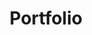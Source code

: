 ---
title: "Portfolio"
header_title: "Recent work"
header_text: " My creativity thrives in the digital world, where my swift keystrokes transform mere ones and zeroes into seamless, engaging experiences."
portfolio_article:
  - title: "Cardnet<br /> Digital Business Card <span class='fw-200'>© 2020</span>"
    image: "/img/portfolio/cardnet.jpg"
    link: "https://card.net.in"
    categories: "business digital-marketing"
    tools: 
      - "JavaScript"
      - "HTML/CSS"
      - "Bootstrap"
      - "Hugo"
  - title: "Gardenuity <br />E-Commerce Platform <span class='fw-200'>© 2021</span>"
    image: "/img/portfolio/gardenuity.jpg"
    link: "https://gardenuity.com/"
    categories: "business e-Commerce"
    tools: 
      - "Angular"
      - "SASS"
      - "Amazon S3"
      - "REST API"
  - title: "Globe Above <br />Innovation Organization <span class='fw-200'>© 2020</span>"
    image: "/img/portfolio/globeabove.jpg"
    link: "https://globeabove.com/"
    categories: "business digital-marketing"
    tools: 
      - "JavaScript"
      - "HTML/CSS"
      - "Bootstrap"
      - "Hugo"
  - title: "Think Design <br /> Digital Marketing <span class='fw-200'>© 2020</span>"
    image: "/img/portfolio/thinkdesign.jpg"
    link: "https://www.thinkdesign.com/"
    categories: "business digital-marketing"
    tools: 
      - "JavaScript"
      - "HTML/CSS"
      - "Bootstrap"
      - "Hugo"
  - title: "Syphonads <br /> Advertisements Agency <span class='fw-200'>© 2019</span>"
    image: "/img/portfolio/syphonads.jpg"
    link: "https://www.syphonads.com/"
    categories: "technology development"
    tools: 
      - "JavaScript"
      - "HTML/CSS"
      - "Bootstrap"
      - "Hugo"    
  - title: "Storm APi <br /> BaaS Services <span class='fw-200'>© 2022</span>"
    image: "/img/portfolio/stormapi.jpg"
    link: "https://stormapi.com/"
    categories: "technology development"
    tools: 
      - "JavaScript"
      - "HTML/CSS"
      - "Bootstrap"
      - "Hugo" 
  - title: "XB Fincorp<br /> Diversify Portfolios <span class='fw-200'>© 2021</span>"
    image: "/img/portfolio/xbfincorp.jpg"
    link: "https://xbfincorp.com/"
    categories: "technology development"
    tools: 
      - "JavaScript"
      - "HTML/CSS"
      - "Bootstrap"
      - "Hugo" 
  - title: "CWS <br /> Security in the Cloud <span class='fw-200'>© 2019</span>"
    image: "/img/portfolio/cws.jpg"
    link: "https://wearecws.com/"
    categories: "technology development"
    tools: 
      - "JavaScript"
      - "HTML/CSS"
      - "Bootstrap"
      - "Hugo" 
  - title: "Fatah Digital <br /> Digital Solutions <span class='fw-200'>© 2019</span>"
    image: "/img/portfolio/fatah.jpg"
    link: "https://www.fatah.co/"
    categories: "technology development"
    tools: 
      - "JavaScript"
      - "HTML/CSS"
      - "Bootstrap"
      - "TwinMax" 
  - title: "City Technology <br /> E- Learning Platform <span class='fw-200'>© 2019</span>"
    image: "/img/portfolio/citytech.jpg"
    link: "https://www.citytechnology.org/"
    categories: "e-learning educational"
    tools: 
      - "JavaScript"
      - "HTML/CSS"
      - "Bootstrap"
      - "Hugo" 
  - title: "Personal Portfolio <br /> Portfolio Page <span class='fw-200'>© 2022</span>"
    image: "/img/portfolio/portfolio.jpg"
    link: "https://rupa-odedara.netlify.app/"
    categories: "portfolio"
    tools: 
      - "JavaScript"
      - "HTML/CSS"
      - "Bootstrap"
      - "Hugo" 
  - title: "Workforce Management<br />Employee Management  <span class='fw-200'>© 2022</span>"
    image: "/img/portfolio/empmanagement.jpg"
    link: "https://fatah-emp-management.netlify.app/"
    categories: "technology development"
    tools: 
      - "React"
      - "Redux"
      - "SASS"
      - "Firebase" 
layout: portfolio

---